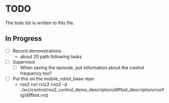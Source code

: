# TODO

The todo list is written to this file.

## In Progress

- [ ] Record demonstrations
    - about 20 path following tasks
- [ ] Supervisor
    - [ ] When saving the episode, put information about the control frequency too?
- [ ] Put this on the mobile_robot_base repo
    - ros2 run rviz2 rviz2 -d ./src/control/ros2_control_demo_description/diffbot_description/config/diffbot.rviz